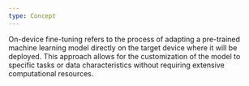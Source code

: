 ```yaml
---
type: Concept
---
```


On-device fine-tuning refers to the process of adapting a pre-trained machine learning model directly on the target device where it will be deployed. This approach allows for the customization of the model to specific tasks or data characteristics without requiring extensive computational resources.